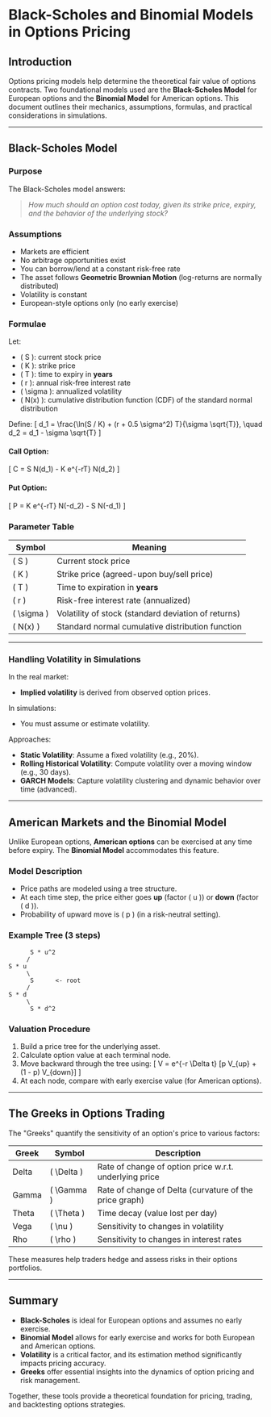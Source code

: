 # Black-Scholes and Binomial Models in Options Pricing

## Introduction

Options pricing models help determine the theoretical fair value of options contracts. Two foundational models used are the **Black-Scholes Model** for European options and the **Binomial Model** for American options. This document outlines their mechanics, assumptions, formulas, and practical considerations in simulations.

---

## Black-Scholes Model

### Purpose
The Black-Scholes model answers:
> *How much should an option cost today, given its strike price, expiry, and the behavior of the underlying stock?*

### Assumptions
- Markets are efficient
- No arbitrage opportunities exist
- You can borrow/lend at a constant risk-free rate
- The asset follows **Geometric Brownian Motion** (log-returns are normally distributed)
- Volatility is constant
- European-style options only (no early exercise)

### Formulae
Let:
- \( S \): current stock price  
- \( K \): strike price  
- \( T \): time to expiry in **years**  
- \( r \): annual risk-free interest rate  
- \( \sigma \): annualized volatility  
- \( N(x) \): cumulative distribution function (CDF) of the standard normal distribution  

Define:
\[
    d_1 = \frac{\ln(S / K) + (r + 0.5 \sigma^2) T}{\sigma \sqrt{T}}, \quad
    d_2 = d_1 - \sigma \sqrt{T}
\]

#### Call Option:
\[
    C = S N(d_1) - K e^{-rT} N(d_2)
\]

#### Put Option:
\[
    P = K e^{-rT} N(-d_2) - S N(-d_1)
\]

### Parameter Table
| Symbol   | Meaning                                                                                               |
|----------|--------------------------------------------------------------------------------------------------------|
| \( S \)      | Current stock price                                                                                   |
| \( K \)      | Strike price (agreed-upon buy/sell price)                                                             |
| \( T \)      | Time to expiration in **years**                                                                       |
| \( r \)      | Risk-free interest rate (annualized)                                                                  |
| \( \sigma \) | Volatility of stock (standard deviation of returns)                                                   |
| \( N(x) \)   | Standard normal cumulative distribution function                                                       |

---

### Handling Volatility in Simulations
In the real market:
- **Implied volatility** is derived from observed option prices.

In simulations:
- You must assume or estimate volatility.

Approaches:
- **Static Volatility**: Assume a fixed volatility (e.g., 20%).
- **Rolling Historical Volatility**: Compute volatility over a moving window (e.g., 30 days).
- **GARCH Models**: Capture volatility clustering and dynamic behavior over time (advanced).

---

## American Markets and the Binomial Model

Unlike European options, **American options** can be exercised at any time before expiry. The **Binomial Model** accommodates this feature.

### Model Description
- Price paths are modeled using a tree structure.
- At each time step, the price either goes **up** (factor \( u \)) or **down** (factor \( d \)).
- Probability of upward move is \( p \) (in a risk-neutral setting).

### Example Tree (3 steps)
```
      S * u^2
     /
S * u
     \ 
      S      <- root
     /
S * d
     \
      S * d^2
```

### Valuation Procedure
1. Build a price tree for the underlying asset.
2. Calculate option value at each terminal node.
3. Move backward through the tree using:
\[
    V = e^{-r \Delta t} [p V_{up} + (1 - p) V_{down}]
\]
4. At each node, compare with early exercise value (for American options).

---

## The Greeks in Options Trading

The "Greeks" quantify the sensitivity of an option's price to various factors:

| Greek  | Symbol | Description                                                                 |
|--------|--------|-----------------------------------------------------------------------------|
| Delta  | \( \Delta \)  | Rate of change of option price w.r.t. underlying price                          |
| Gamma  | \( \Gamma \)  | Rate of change of Delta (curvature of the price graph)                          |
| Theta  | \( \Theta \)  | Time decay (value lost per day)                                                  |
| Vega   | \( \nu \)      | Sensitivity to changes in volatility                                              |
| Rho    | \( \rho \)     | Sensitivity to changes in interest rates                                          |

These measures help traders hedge and assess risks in their options portfolios.

---

## Summary

- **Black-Scholes** is ideal for European options and assumes no early exercise.
- **Binomial Model** allows for early exercise and works for both European and American options.
- **Volatility** is a critical factor, and its estimation method significantly impacts pricing accuracy.
- **Greeks** offer essential insights into the dynamics of option pricing and risk management.

Together, these tools provide a theoretical foundation for pricing, trading, and backtesting options strategies.
